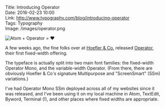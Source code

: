 Title: Introducing Operator  
Date: 2016-02-23 10:00  
Link: http://www.typography.com/blog/introducing-operator  
Tags: Typography  
Image: /images/operator.png

![Atom + Operator = ❤️][1]

A few weeks ago, the fine folks over at [Hoefler & Co.][2] released [Operator][3], their first fixed-width offering.

The typeface is actually split into two main font families: the fixed-width Operator Mono, and the variable-width Operator. (From there, there are obviously Hoefler & Co's signature Multipurpose and "ScreenSmart" (SSm) variations.)

I've had Operator Mono SSm deployed across all of my websites since it was released, and I've been using it on my local machine in Atom, TextEdit, Byword, Terminal (!), and other places where fixed widths are appropriate.

[1]: /images/operator.png "Atom with Operator Mono SSm typeface"
[2]: http://typography.com "Hoefler & Co."
[3]: http://www.typography.com/fonts/operator/overview/ "Operator on Hoefler's website"

